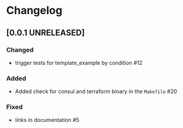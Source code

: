 # Changelog

## [0.0.1 UNRELEASED]


### Changed

- trigger tests for template_example by condition #12

### Added

- Added check for consul and terraform binary in the `Makefile` #20

### Fixed

- links in documentation #5
